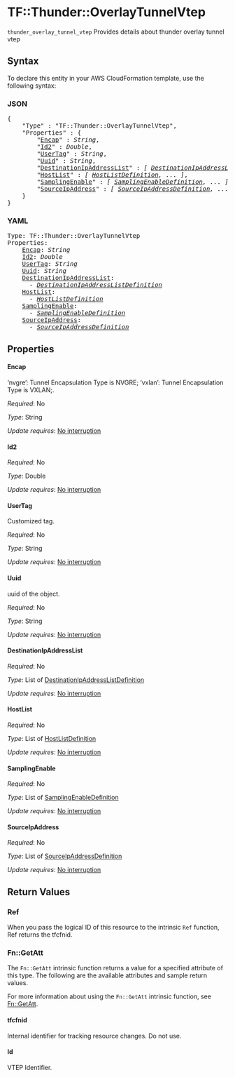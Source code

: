 # TF::Thunder::OverlayTunnelVtep

`thunder_overlay_tunnel_vtep` Provides details about thunder overlay tunnel vtep

## Syntax

To declare this entity in your AWS CloudFormation template, use the following syntax:

### JSON

<pre>
{
    "Type" : "TF::Thunder::OverlayTunnelVtep",
    "Properties" : {
        "<a href="#encap" title="Encap">Encap</a>" : <i>String</i>,
        "<a href="#id2" title="Id2">Id2</a>" : <i>Double</i>,
        "<a href="#usertag" title="UserTag">UserTag</a>" : <i>String</i>,
        "<a href="#uuid" title="Uuid">Uuid</a>" : <i>String</i>,
        "<a href="#destinationipaddresslist" title="DestinationIpAddressList">DestinationIpAddressList</a>" : <i>[ <a href="destinationipaddresslistdefinition.md">DestinationIpAddressListDefinition</a>, ... ]</i>,
        "<a href="#hostlist" title="HostList">HostList</a>" : <i>[ <a href="hostlistdefinition.md">HostListDefinition</a>, ... ]</i>,
        "<a href="#samplingenable" title="SamplingEnable">SamplingEnable</a>" : <i>[ <a href="samplingenabledefinition.md">SamplingEnableDefinition</a>, ... ]</i>,
        "<a href="#sourceipaddress" title="SourceIpAddress">SourceIpAddress</a>" : <i>[ <a href="sourceipaddressdefinition.md">SourceIpAddressDefinition</a>, ... ]</i>
    }
}
</pre>

### YAML

<pre>
Type: TF::Thunder::OverlayTunnelVtep
Properties:
    <a href="#encap" title="Encap">Encap</a>: <i>String</i>
    <a href="#id2" title="Id2">Id2</a>: <i>Double</i>
    <a href="#usertag" title="UserTag">UserTag</a>: <i>String</i>
    <a href="#uuid" title="Uuid">Uuid</a>: <i>String</i>
    <a href="#destinationipaddresslist" title="DestinationIpAddressList">DestinationIpAddressList</a>: <i>
      - <a href="destinationipaddresslistdefinition.md">DestinationIpAddressListDefinition</a></i>
    <a href="#hostlist" title="HostList">HostList</a>: <i>
      - <a href="hostlistdefinition.md">HostListDefinition</a></i>
    <a href="#samplingenable" title="SamplingEnable">SamplingEnable</a>: <i>
      - <a href="samplingenabledefinition.md">SamplingEnableDefinition</a></i>
    <a href="#sourceipaddress" title="SourceIpAddress">SourceIpAddress</a>: <i>
      - <a href="sourceipaddressdefinition.md">SourceIpAddressDefinition</a></i>
</pre>

## Properties

#### Encap

‘nvgre’: Tunnel Encapsulation Type is NVGRE; ‘vxlan’: Tunnel Encapsulation Type is VXLAN;.

_Required_: No

_Type_: String

_Update requires_: [No interruption](https://docs.aws.amazon.com/AWSCloudFormation/latest/UserGuide/using-cfn-updating-stacks-update-behaviors.html#update-no-interrupt)

#### Id2

_Required_: No

_Type_: Double

_Update requires_: [No interruption](https://docs.aws.amazon.com/AWSCloudFormation/latest/UserGuide/using-cfn-updating-stacks-update-behaviors.html#update-no-interrupt)

#### UserTag

Customized tag.

_Required_: No

_Type_: String

_Update requires_: [No interruption](https://docs.aws.amazon.com/AWSCloudFormation/latest/UserGuide/using-cfn-updating-stacks-update-behaviors.html#update-no-interrupt)

#### Uuid

uuid of the object.

_Required_: No

_Type_: String

_Update requires_: [No interruption](https://docs.aws.amazon.com/AWSCloudFormation/latest/UserGuide/using-cfn-updating-stacks-update-behaviors.html#update-no-interrupt)

#### DestinationIpAddressList

_Required_: No

_Type_: List of <a href="destinationipaddresslistdefinition.md">DestinationIpAddressListDefinition</a>

_Update requires_: [No interruption](https://docs.aws.amazon.com/AWSCloudFormation/latest/UserGuide/using-cfn-updating-stacks-update-behaviors.html#update-no-interrupt)

#### HostList

_Required_: No

_Type_: List of <a href="hostlistdefinition.md">HostListDefinition</a>

_Update requires_: [No interruption](https://docs.aws.amazon.com/AWSCloudFormation/latest/UserGuide/using-cfn-updating-stacks-update-behaviors.html#update-no-interrupt)

#### SamplingEnable

_Required_: No

_Type_: List of <a href="samplingenabledefinition.md">SamplingEnableDefinition</a>

_Update requires_: [No interruption](https://docs.aws.amazon.com/AWSCloudFormation/latest/UserGuide/using-cfn-updating-stacks-update-behaviors.html#update-no-interrupt)

#### SourceIpAddress

_Required_: No

_Type_: List of <a href="sourceipaddressdefinition.md">SourceIpAddressDefinition</a>

_Update requires_: [No interruption](https://docs.aws.amazon.com/AWSCloudFormation/latest/UserGuide/using-cfn-updating-stacks-update-behaviors.html#update-no-interrupt)

## Return Values

### Ref

When you pass the logical ID of this resource to the intrinsic `Ref` function, Ref returns the tfcfnid.

### Fn::GetAtt

The `Fn::GetAtt` intrinsic function returns a value for a specified attribute of this type. The following are the available attributes and sample return values.

For more information about using the `Fn::GetAtt` intrinsic function, see [Fn::GetAtt](https://docs.aws.amazon.com/AWSCloudFormation/latest/UserGuide/intrinsic-function-reference-getatt.html).

#### tfcfnid

Internal identifier for tracking resource changes. Do not use.

#### Id

VTEP Identifier.

